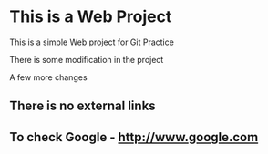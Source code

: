 # This is a Web Project

This is a simple Web project for Git Practice 

There is some modification in the project

A few more changes


## There is no external links

## To check Google - http://www.google.com